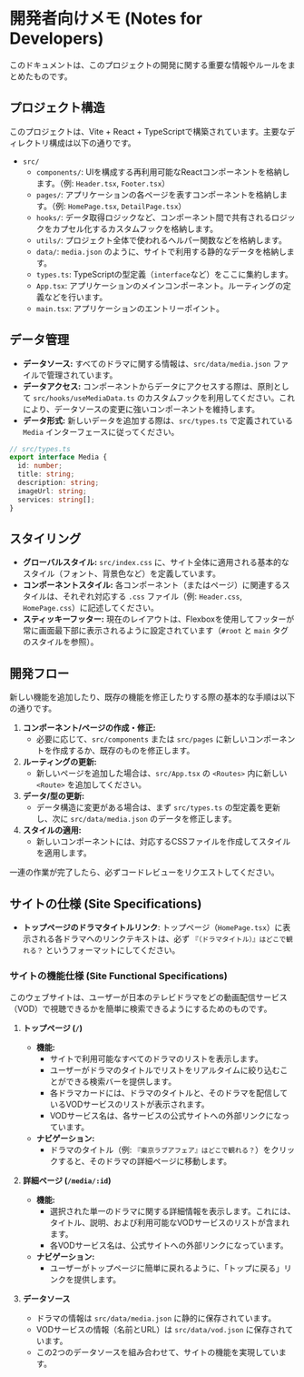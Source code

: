 # 開発者向けメモ (Notes for Developers)

このドキュメントは、このプロジェクトの開発に関する重要な情報やルールをまとめたものです。

## プロジェクト構造

このプロジェクトは、Vite + React + TypeScriptで構築されています。主要なディレクトリ構成は以下の通りです。

- `src/`
  - `components/`: UIを構成する再利用可能なReactコンポーネントを格納します。（例: `Header.tsx`, `Footer.tsx`）
  - `pages/`: アプリケーションの各ページを表すコンポーネントを格納します。（例: `HomePage.tsx`, `DetailPage.tsx`）
  - `hooks/`: データ取得ロジックなど、コンポーネント間で共有されるロジックをカプセル化するカスタムフックを格納します。
  - `utils/`: プロジェクト全体で使われるヘルパー関数などを格納します。
  - `data/`: `media.json` のように、サイトで利用する静的なデータを格納します。
  - `types.ts`: TypeScriptの型定義（`interface`など）をここに集約します。
  - `App.tsx`: アプリケーションのメインコンポーネント。ルーティングの定義などを行います。
  - `main.tsx`: アプリケーションのエントリーポイント。

## データ管理

- **データソース:** すべてのドラマに関する情報は、`src/data/media.json` ファイルで管理されています。
- **データアクセス:** コンポーネントからデータにアクセスする際は、原則として `src/hooks/useMediaData.ts` のカスタムフックを利用してください。これにより、データソースの変更に強いコンポーネントを維持します。
- **データ形式:** 新しいデータを追加する際は、`src/types.ts` で定義されている `Media` インターフェースに従ってください。

```typescript
// src/types.ts
export interface Media {
  id: number;
  title: string;
  description: string;
  imageUrl: string;
  services: string[];
}
```

## スタイリング

- **グローバルスタイル:** `src/index.css` に、サイト全体に適用される基本的なスタイル（フォント、背景色など）を定義しています。
- **コンポーネントスタイル:** 各コンポーネント（またはページ）に関連するスタイルは、それぞれ対応する `.css` ファイル（例: `Header.css`, `HomePage.css`）に記述してください。
- **スティッキーフッター:** 現在のレイアウトは、Flexboxを使用してフッターが常に画面最下部に表示されるように設定されています（`#root` と `main` タグのスタイルを参照）。

## 開発フロー

新しい機能を追加したり、既存の機能を修正したりする際の基本的な手順は以下の通りです。

1.  **コンポーネント/ページの作成・修正:**
    - 必要に応じて、`src/components` または `src/pages` に新しいコンポーネントを作成するか、既存のものを修正します。
2.  **ルーティングの更新:**
    - 新しいページを追加した場合は、`src/App.tsx` の `<Routes>` 内に新しい `<Route>` を追加してください。
3.  **データ/型の更新:**
    - データ構造に変更がある場合は、まず `src/types.ts` の型定義を更新し、次に `src/data/media.json` のデータを修正します。
4.  **スタイルの適用:**
    - 新しいコンポーネントには、対応するCSSファイルを作成してスタイルを適用します。

一連の作業が完了したら、必ずコードレビューをリクエストしてください。

## サイトの仕様 (Site Specifications)

- **トップページのドラマタイトルリンク**: トップページ（`HomePage.tsx`）に表示される各ドラマへのリンクテキストは、必ず `『（ドラマタイトル）』はどこで観れる？` というフォーマットにしてください。

### サイトの機能仕様 (Site Functional Specifications)

このウェブサイトは、ユーザーが日本のテレビドラマをどの動画配信サービス（VOD）で視聴できるかを簡単に検索できるようにするためのものです。

1.  **トップページ (`/`)**
    *   **機能:**
        *   サイトで利用可能なすべてのドラマのリストを表示します。
        *   ユーザーがドラマのタイトルでリストをリアルタイムに絞り込むことができる検索バーを提供します。
        *   各ドラマカードには、ドラマのタイトルと、そのドラマを配信しているVODサービスのリストが表示されます。
        *   VODサービス名は、各サービスの公式サイトへの外部リンクになっています。
    *   **ナビゲーション:**
        *   ドラマのタイトル（例: `『東京ラブアフェア』はどこで観れる？`）をクリックすると、そのドラマの詳細ページに移動します。

2.  **詳細ページ (`/media/:id`)**
    *   **機能:**
        *   選択された単一のドラマに関する詳細情報を表示します。これには、タイトル、説明、および利用可能なVODサービスのリストが含まれます。
        *   各VODサービス名は、公式サイトへの外部リンクになっています。
    *   **ナビゲーション:**
        *   ユーザーがトップページに簡単に戻れるように、「トップに戻る」リンクを提供します。

3.  **データソース**
    *   ドラマの情報は `src/data/media.json` に静的に保存されています。
    *   VODサービスの情報（名前とURL）は `src/data/vod.json` に保存されています。
    *   この2つのデータソースを組み合わせて、サイトの機能を実現しています。
